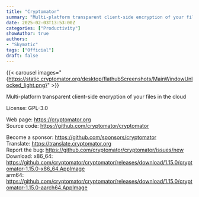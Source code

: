 ```yaml
---
title: "Cryptomator"
summary: "Multi-platform transparent client-side encryption of your files in the cloud"
date: 2025-02-03T13:53:00Z
categories: ["Productivity"]
showAuthor: true
authors:
- "Skymatic"
tags: ["Official"]
draft: false
---
```


{{< carousel images="{https://static.cryptomator.org/desktop/flathubScreenshots/MainWindowUnlocked_light.png}" >}}

Multi-platform transparent client-side encryption of your files in the cloud

License: GPL-3.0

Web page: <https://cryptomator.org>  
Source code: <https://github.com/cryptomator/cryptomator>

Become a sponsor: <https://github.com/sponsors/cryptomator>  
Translate: <https://translate.cryptomator.org>  
Report the bug: <https://github.com/cryptomator/cryptomator/issues/new>  
Download:   x86_64: <https://github.com/cryptomator/cryptomator/releases/download/1.15.0/cryptomator-1.15.0-x86_64.AppImage>  
            arm64: <https://github.com/cryptomator/cryptomator/releases/download/1.15.0/cryptomator-1.15.0-aarch64.AppImage>
